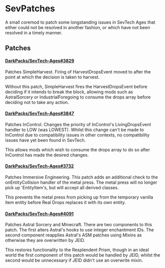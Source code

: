 # SevPatches
A small coremod to patch some longstanding issues in SevTech Ages that either could not be resolved in another fashion,
or which have not been resolved in a timely manner.

## Patches
#### [DarkPacks/SevTech-Ages#3829](https://www.github.com/DarkPacks/SevTech-Ages/issues/3829)
Patches SimpleHarvest. Firing of HarvestDropsEvent moved to after the point at which the decision is taken to harvest.

Without this patch, SimpleHarvest fires the HarvestDropsEvent before deciding if it intends to break the block, allowing
mods such as AstralSorcery or IndustrialForegoing to consume the drops array before deciding not to take any action.

#### [DarkPacks/SevTech-Ages#3847](https://www.github.com/DarkPacks/SevTech-Ages/issues/3847)
Patches InControl. Changes the priority of InControl's LivingDropsEvent handler to LOW (was LOWEST). Whilst this change
can't be made to InControl due to compatibility issues in other contexts, no compatibility issues have yet been found in
SevTech. 

This allows mods which wish to consume the drops array to do so after InControl has made the desired changes.

#### [DarkPacks/SevTech-Ages#3732](https://www.github.com/DarkPacks/SevTech-Ages/issues/3732)
Patches Immersive Engineering. This patch adds an additional check to the onEntityCollision handler of the metal press.
The metal press will no longer pick up 'EntityItem's, but will accept all derived classes.

This prevents the metal press from picking up from the temporary vanilla item entity before Real Drops replaces it with
its own entity.

#### [DarkPacks/SevTech-Ages#4091](https://www.github.com/DarkPacks/SevTech-Ages/issues/4091)
Patches Astral Sorcery and Minecraft. There are two components to this patch. The first alters Astral's hooks to use
integer enchantment IDs. The second component reapplies Astral's ASM patches using Mixins as otherwise they are
overwritten by JEID.

This restores functionality to the Resplendent Prism, though in an ideal world the first component of this patch would
be handled by JEID, whilst the second would be unnecessary if JEID didn't use an overwrite mixin.
